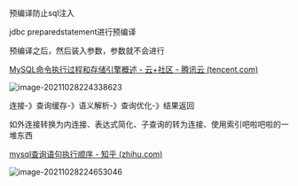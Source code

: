预编译防止sql注入

jdbc preparedstatement进行预编译



预编译之后，然后装入参数，参数就不会进行

[MySQL命令执行过程和存储引擎概述 - 云+社区 - 腾讯云 (tencent.com)](https://cloud.tencent.com/developer/article/1418795)

![image-20211028224338623](C:\Users\11096\AppData\Roaming\Typora\typora-user-images\image-20211028224338623.png)

连接-》查询缓存-》语义解析-》查询优化-》结果返回

如外连接转换为内连接、表达式简化、子查询的转为连接、使用索引吧啦吧啦的一堆东西

[mysql查询语句执行顺序 - 知乎 (zhihu.com)](https://zhuanlan.zhihu.com/p/51032131)

![image-20211028224653046](C:\Users\11096\AppData\Roaming\Typora\typora-user-images\image-20211028224653046.png)